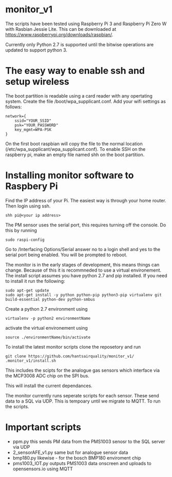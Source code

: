 # monitor_v1


The scripts have been tested using Raspberry Pi 3 and Raspberry Pi Zero W with Rasbian Jessie Lite. This can be downloaded at
https://www.raspberrypi.org/downloads/raspbian/.

Currently only Python 2.7 is supported until the bitwise operations are updated to support python 3.

# The easy way to enable ssh and setup wireless

The boot partition is readable using a card reader with any opertating system. Create the file /boot/wpa_supplicant.conf. Add your wifi settings as follows:

    network={
        ssid="YOUR_SSID"
        psk="YOUR_PASSWORD"
        key_mgmt=WPA-PSK
    }

On the first boot raspbian will copy the file to the normal location (/etc/wpa_supplicant/wpa_supplicant.conf).
To enable SSH on the raspberry pi, make an empty file named shh on the boot partition. 

# Installing monitor software to Raspbery Pi
Find the IP address of your Pi. The easiest way is through your home router. Then login using ssh.

    shh pi@<your ip address>

The PM sensor uses the serial port, this requires turning off the console. Do this by running

    sudo raspi-config

Go to /Interfacing Options/Serial answer no to a login shell and yes to the serial port being enabled. You will be prompted to reboot.

The monitor is in the early stages of development, this means things can change. Because of this it is recommneded to use a virtual environement. The install script assumes you have python 2.7 and pip installed. If you need to install it run the following:

    sudo apt-get update
    sudo apt-get install -y python python-pip python3-pip virtualenv git build-essential python-dev python-smbus
    
Create a python 2.7 environment using

    virtualenv -p python2 environmentName

activate the virtual environement using

    source ./environmentName/bin/activate

To install the latest monitor scripts clone the reposetory and run

    git clone https://github.com/hantsairquality/monitor_v1/
    .monitor_v1/install.sh
    
This includes the scipts for the analogue gas sensors which interface via the MCP3008 ADC chip on the SPI bus.

This will install the current dependances.

The monitor currently runs seperate scripts for each sensor. These send data to a SQL via UDP. This is tempoary until we migrate to MQTT. To run the scripts.

# Important scripts

- ppm.py               this sends PM data from the PMS1003 senosr to the SQL server via UDP
- 2_sensorAFE_v1.py    same but for analogue sensor data
- bmp180.py            likewise - for the bosch BMP180 enviroment chip
- pms1003_IOT.py       outputs PMS1003 data onscreen and uploads to opensensors.io using MQTT
   
